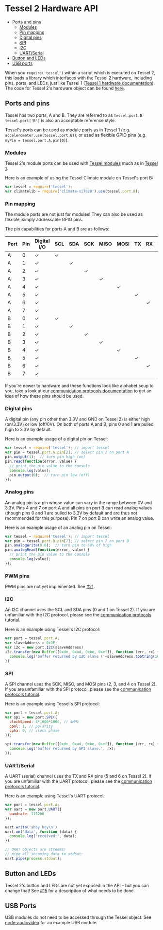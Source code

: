 # Tessel 2 Hardware API

* [Ports and pins](#ports-and-pins)
  * [Modules](#modules)
  * [Pin mapping](#pin-mapping)
  * [Digital pins](#digital-pins)
  * [SPI](#spi)
  * [I2C](#i2c)
  * [UART/Serial](#uart-serial)
* [Button and LEDs](#button-and-leds)
* [USB ports](#usb-ports)

When you `require('tessel')` within a script which is executed on Tessel 2, this loads a library which interfaces with the Tessel 2 hardware, including pins, ports, and LEDs, just like Tessel 1 ([Tessel 1 hardware documentation](https://github.com/tessel/t1-docs/blob/master/hardware-api.md)). The code for Tessel 2's hardware object can be found [here](https://github.com/tessel/t2-firmware/blob/master/node/tessel.js).

## Ports and pins

Tessel has two ports, A and B. They are referred to as `tessel.port.B`. `tessel.port['B']` is also an acceptable reference style.

Tessel's ports can be used as module ports as in Tessel 1 (e.g. `accelerometer.use(tessel.port.B)`), or used as flexible GPIO pins (e.g. `myPin = tessel.port.A.pin[0]`).

### Modules

Tessel 2's module ports can be used with [Tessel modules](//tessel.io/modules) much as in [Tessel 1](http://start.tessel.io/modules).

Here is an example of using the Tessel Climate module on Tessel's port B:

```js
var tessel = require('tessel');
var climatelib = require('climate-si7020').use(tessel.port.B);
```

### Pin mapping

The module ports are not just for modules! They can also be used as flexible, simply addressable GPIO pins.

The pin capabilities for ports A and B are as follows:

| Port | Pin | Digital I/O | SCL | SDA | SCK | MISO | MOSI | TX | RX | Analog In | Analog Out |
|------|-----|-------------|-----|-----|-----|------|------|----|----|-----------|------------|
|A     | 0   | ✓           | ✓   |     |     |      |      |    |    |           |            |
|A     | 1   | ✓           |     | ✓   |     |      |      |    |    |           |            |
|A     | 2   | ✓           |     |     | ✓   |      |      |    |    |           |            |
|A     | 3   | ✓           |     |     |     | ✓    |      |    |    |           |            |
|A     | 4   | ✓           |     |     |     |      | ✓    |    |    | ✓         |            |
|A     | 5   | ✓           |     |     |     |      |      | ✓  |    |           |            |
|A     | 6   | ✓           |     |     |     |      |      |    | ✓  |           |            |
|A     | 7   | ✓           |     |     |     |      |      |    |    | ✓         |            |
|B     | 0   | ✓           | ✓   |     |     |      |      |    |    | ✓         |            |
|B     | 1   | ✓           |     | ✓   |     |      |      |    |    | ✓         |            |
|B     | 2   | ✓           |     |     | ✓   |      |      |    |    | ✓         |            |
|B     | 3   | ✓           |     |     |     | ✓    |      |    |    | ✓         |            |
|B     | 4   | ✓           |     |     |     |      | ✓    |    |    | ✓         |            |
|B     | 5   | ✓           |     |     |     |      |      | ✓  |    | ✓         |            |
|B     | 6   | ✓           |     |     |     |      |      |    | ✓  | ✓         |            |
|B     | 7   | ✓           |     |     |     |      |      |    |    | ✓         | ✓          |

If you're newer to hardware and these functions look like alphabet soup to you, take a look at our [communication protocols documentation](https://tessel.io/docs/communicationProtocols) to get an idea of how these pins should be used.

### Digital pins

A digital pin (any pin other than 3.3V and GND on Tessel 2) is either high (on/3.3V) or low (off/0V). On both of ports A and B, pins 0 and 1 are pulled high to 3.3V by default.

Here is an example usage of a digital pin on Tessel:

```js
var tessel = require('tessel'); // import tessel
var pin = tessel.port.A.pin[2]; // select pin 2 on port A
pin.output(1);  // turn pin high (on)
pin.read(function(error, value) {
  // print the pin value to the console
  console.log(value);
  pin.output(0);  // turn pin low (off)
});
```

### Analog pins

An analog pin is a pin whose value can vary in the range between 0V and 3.3V. Pins 4 and 7 on port A and all pins on port B can read analog values (though pins 0 and 1 are pulled to 3.3V by default and are thus not recommended for this purpose). Pin 7 on port B can write an analog value.

Here is an example usage of an analog pin on Tessel:

```js
var tessel = require('tessel'); // import tessel
var pin = tessel.port.B.pin[7]; // select pin 7 on port B
pin.analogWrite(0.6);  // turn pin to 60% of high
pin.analogRead(function(error, value) {
  // print the pin value to the console
  console.log(value);
});
```

### PWM pins

PWM pins are not yet implemented. See [#21](https://github.com/tessel/t2-firmware/issues/21).

### I2C

An I2C channel uses the SCL and SDA pins (0 and 1 on Tessel 2). If you are unfamiliar with the I2C protocol, please see the [communication protocols tutorial](https://tessel.io/docs/communicationProtocols#i2c).

Here is an example using Tessel's I2C protocol:

```js
var port = tessel.port.A;
var slaveAddress = 0xDE;
var i2c = new port.I2C(slaveAddress)
i2c.transfer(new Buffer([0xde, 0xad, 0xbe, 0xef]), function (err, rx) {
  console.log('buffer returned by I2C slave ('+slaveAddress.toString(16)+'):', rx);
})
```

### SPI

A SPI channel uses the SCK, MISO, and MOSI pins (2, 3, and 4 on Tessel 2). If you are unfamiliar with the SPI protocol, please see the [communication protocols tutorial](https://tessel.io/docs/communicationProtocols#spi).

Here is an example using Tessel's SPI protocol:

```js
var port = tessel.port.A;
var spi = new port.SPI({
  clockSpeed: 4*1000*1000, // 4MHz
  cpol: 1, // polarity
  cpha: 0, // clock phase
});

spi.transfer(new Buffer([0xde, 0xad, 0xbe, 0xef]), function (err, rx) {
  console.log('buffer returned by SPI slave:', rx);
});
```

### UART/Serial

A UART (serial) channel uses the TX and RX pins (5 and 6 on Tessel 2). If you are unfamiliar with the UART protocol, please see the [communication protocols tutorial](https://tessel.io/docs/communicationProtocols#uart).

Here is an example using Tessel's UART protocol:

```js
var port = tessel.port.A;
var uart = new port.UART({
  baudrate: 115200
});

uart.write('ahoy hoy\n')
uart.on('data', function (data) {
  console.log('received:', data);
})

// UART objects are streams!
// pipe all incoming data to stdout:
uart.pipe(process.stdout);
```

## Button and LEDs

Tessel 2's button and LEDs are not yet exposed in the API – but you can change that! See [#15](https://github.com/tessel/t2-firmware/issues/15) for a description of what needs to be done.

## USB Ports

USB modules do not need to be accessed through the Tessel object. See [node-audiovideo](https://github.com/tessel/node-audiovideo) for an example USB module.
